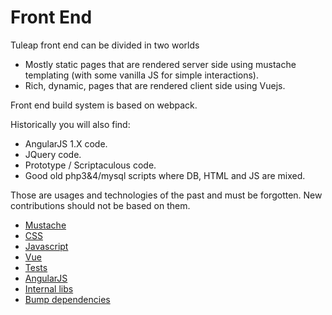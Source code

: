 # Front End

Tuleap front end can be divided in two worlds

-   Mostly static pages that are rendered server side using mustache
    templating (with some vanilla JS for simple interactions).
-   Rich, dynamic, pages that are rendered client side using Vuejs.

Front end build system is based on webpack.

Historically you will also find:

-   AngularJS 1.X code.
-   JQuery code.
-   Prototype / Scriptaculous code.
-   Good old php3&4/mysql scripts where DB, HTML and JS are mixed.

Those are usages and technologies of the past and must be forgotten. New
contributions should not be based on them.

* [Mustache](./front-end/mustache.md) 
* [CSS](./front-end/css.md) 
* [Javascript](./front-end/javascript.md) 
* [Vue](./front-end/vue.md)
* [Tests](./front-end/tests.md) 
* [AngularJS](./front-end/angular.md) 
* [Internal libs](./front-end/internal-libs.md)
* [Bump dependencies](./front-end/bump-dependencies.md)

